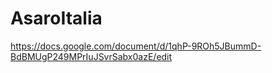 # AsaroItalia


https://docs.google.com/document/d/1qhP-9ROh5JBummD-BdBMUgP249MPrIuJSvrSabx0azE/edit
